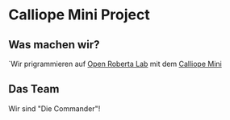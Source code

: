 # Calliope Mini Project
## Was machen wir?
`Wir prigrammieren auf [Open Roberta Lab](https://lab.open-roberta.org/) mit dem [Calliope Mini](https://calliope.cc)
## Das Team
Wir sind "Die Commander"!
